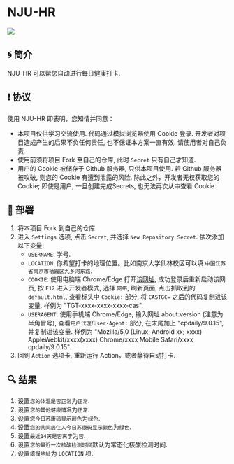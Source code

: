 # NJU-HR

![](https://img.shields.io/badge/language-python-brightgreen)

## 🌀 简介
NJU-HR 可以帮您自动进行每日健康打卡.

## ❗ 协议
使用 NJU-HR 即表明，您知情并同意：

- 本项目仅供学习交流使用. 代码通过模拟浏览器使用 Cookie 登录. 开发者对项目造成产生的后果不负任何责任, 也不保证本方案一直有效. 请使用者对自己负责.
- 使用前须将项目 Fork 至自己的仓库, 此时 `Secret` 只有自己才知道. 
- 用户的 Cookie 被储存于 Github 服务器, 只供本项目使用. 若 Github 服务器被攻破, 则您的 Cookie 有遭到泄露的风险. 除此之外，开发者无权获取您的 Cookie; 即使是用户, 一旦创建完成Secrets, 也无法再次从中查看 Cookie.

## 📐 部署

1. 将本项目 Fork 到自己的仓库.
2. 进入 `Settings` 选项, 点击 `Secret`, 并选择 `New Repository Secret`. 依次添加以下变量:
   - `USERNAME`: 学号.
   - `LOCATION`: 你希望打卡的地理位置。比如南京大学仙林校区可以填 `中国江苏省南京市栖霞区九乡河东路`.
   - `COOKIE`: 使用电脑端 Chrome/Edge 打开[该网址](https://authserver.nju.edu.cn/authserver/login?service=https%3A%2F%2Fauthserver.nju.edu.cn%2Fauthserver%2Fmobile%2Fcallback%3FappId%3D301317066&login_type=mobileLogin), 成功登录后重新启动该网页, 按 `F12` 进入开发者模式, 选择 `网络`, 刷新页面, 点击抓取到的 `default.html`, 查看标头中 `Cookie:` 部分, 将 `CASTGC=` 之后的代码复制进该变量. 样例为 "TGT-xxxx-xxxx-xxxx-cas".
   - `USERAGENT`: 使用手机端 Chrome/Edge, 输入网址 about:version (注意为半角冒号), 查看`用户代理`/`User-Agent:` 部分, 在末尾加上 "cpdaily/9.0.15", 并复制进该变量. 样例为 "Mozilla/5.0 (Linux; Android xx; xxxx) AppleWebkit/xxxx(xxxx) Chrome/xxxx Mobile Safari/xxxx cpdaily/9.0.15".
3. 回到 `Action` 选项卡, 重新运行 Action，或者静待自动打卡.

## 🔍 结果

1. 设置`您的体温是否正常`为`正常`.
2. 设置`您的其他健康情况`为`正常`.
3. 设置`您今日苏康码显示颜色`为`绿色`.
4. 设置`您的共同居住人今日苏康码显示颜色`为`绿色`.
5. 设置`最近14天是否离宁`为`否`.
6. 设置`您的最近一次核酸检测时间`默认为常态化核酸检测时间.
7. 设置`填报地址`为 `LOCATION` 项.